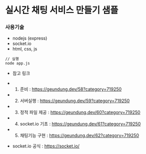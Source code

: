 # 실시간 채팅 서비스 만들기 샘플

### 사용기술

- nodejs (express)
- socket.io
- html, css, js

```
// 실행
node app.js
```

- 참고 링크
- 1. 준비 : https://geundung.dev/58?category=719250
- 2. 서버실행 : https://geundung.dev/59?category=719250
- 3. 정적 파일 제공 : https://geundung.dev/60?category=719250
- 4. socket.io 기초 : https://geundung.dev/61?category=719250
- 5. 채팅기능 구현 : https://geundung.dev/62?category=719250

- socket.io 공식 : https://socket.io/
